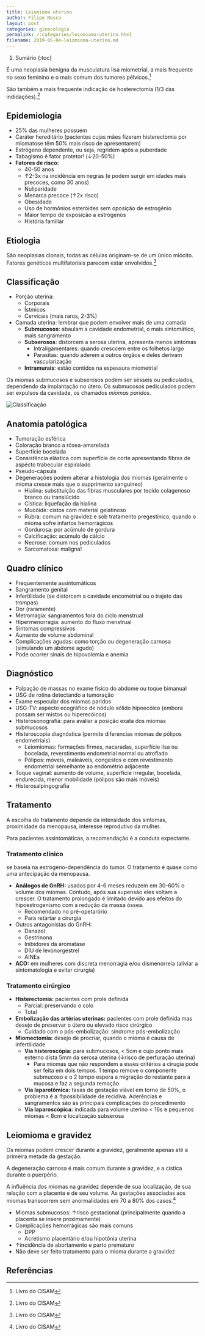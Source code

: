 ```yaml
---
title: Leiomioma uterino
author: Filipe Mosca
layout: post
categories: ginecologia
permalink: /:categories/leiomioma-uterino.html
filename: 2019-05-04-leiomioma-uterino.md
---
```


1. Sumário
{:toc}

É uma neoplasia benigna da musculatura lisa miometrial, a mais frequente no sexo feminino e o mais comum dos tumores pélvicos.[^cisam]

São também a mais frequente indicação de hosterectomia (1/3 das indidações).[^cisam]

## Epidemiologia
- 25% das mulheres possuem
- Caráter hereditário (pacientes cujas mães fizeram histerectomia por miomatose têm 50% mais risco de apresentarem)
- Estrógeno dependente, ou seja, regridem após a puberdade
- Tabagismo é fator protetor! (↓20-50%)
- __Fatores de risco:__
  - 40-50 anos
  - ↑2-3x na incidência em negras (e podem surgir em idades mais precoces, como 30 anos)
  - Nuliparidade
  - Menarca precoce (↑2x risco)
  - Obesidade
  - Uso de hormônios esteróides sem oposição de estrogênio
  - Maior tempo de exposição a estrógenos
  - História familiar

## Etiologia
São neoplasias clonais, todas as células originam-se de um único miócito. Fatores genéticos multifatoriais parecem estar envolvidos.[^cisam]

## Classificação
- Porção uterina:
  - Corporais
  - Ístmicos
  - Cervicais (mais raros, 2-3%)
- Camada uterina: lembrar que podem envolver mais de uma camada
  - __Submucosos__: abaulam a cavidade endometrial, o mais sintomático, mais sangramento
  - __Subserosos__: distorcem a serosa uterina, apresenta menos sintomas
    - Intraligamentares: quando cresccem entre os folhetos largo
    - Parasitas: quando aderem a outros órgãos e deles derivam vascularização
  - __Intramurais__: estão contidos na espessura miometrial

Os miomas submucosos e subserosos podem ser sésseis ou pediculados, dependendo da implantação no útero. Os submucosos pediculados podem ser expulsos da cavidade, os chamados _miomas paridos_.

![Classificação](/assets/ginecologia/leiomioma/mioma.png)

## Anatomia patológica
- Tumoração esférica
- Coloração branco a rósea-amarelada
- Superfície bocelada
- Consistência elástica com superfície de corte apresentando fibras de aspécto trabecular espiralado
- Pseudo-cápsula
- Degenerações podem alterar a histologia dos miomas (geralmente o mioma cresce mais que o supprimento sanguíneo)
  - Hialina: substituição das fibras musculares por tecido colagenoso branco ou translúcido
  - Cística: liquefação da hialina
  - Mucóide: cistos com material gelatinoso
  - Rubra: comum na gravidez e sob tratamento pregestínico, quando o mioma sofre infartos hemorrágicos
  - Gordurosa: por acúmulo de gordura
  - Calcificação: acúmulo de cálcio
  - Necrose: comum nos pediculados
  - Sarcomatosa: maligna!

## Quadro clínico
- Frequentemente assintomáticos
- Sangramento genital
- Infertilidade (se distorcem a cavidade encometrial ou o trajeto das trompas)
- Dor (raramente)
- Metrorragia: sangramentos fora do ciclo menstrual
- Hipermenorragia: aumento do fluxo menstrual
- Sintomas compressivos
- Aumento de volume abdominal
- Complicações agudas: como torção ou degeneração carnosa (simulando um abdome agudo)
- Pode ocorrer sinais de hipovolemia e anemia

## Diagnóstico
- Palpação de  massas no exame físico do abdome ou toque bimanual
- USG de rotina detectando a tumoração
- Exame especular dos miomas paridos
- USG-TV: aspécto ecográfico de nódulo sólido hipoecóico (embora possam ser mistos ou hiperecóicos)
- Histerosonografia: para avaliar a posição exata dos miomas submucosos
- Histeroscopia diagnóstica (permite diferencias miomas de pólipos endometriais)
  - Leiomiomas: formações firmes, nacaradas, superfície lisa ou bocelada, reverstimento endometrial normal ou atrofiado
  - Pólipos: móveis, maleáveis, congestos e com revestimento endometrial semelhante ao endométrio adjacente
- Toque vaginal: aumento de volume, superfície irregular, bocelada, endurecida, menor mobilidade (pólipos são mais móveis)
- Histerosalpingografia

## Tratamento
A escolha do tratamento depende da intensidade dos sintomas, proximidade da menopausa, interesse reprodutivo da mulher.

Para pacientes assintomáticas, a recomendação é a conduta expectante.

### Tratamento clínico
se baseia na estrógeno-dependência do tumor. O tratamento é quase como uma antecipação da menopausa.

- __Análogos de GnRH:__ usados por 4-6 meses reduzem em 30-60% o volume dos miomas. Contudo, após sua supensão eles voltam a crescer. O tratamento prolongado é limitado devido aos efeitos do hipoestrogenismo com a redução da massa óssea.
  - Recomendado no pré-opetarório
  - Para retartar a cirurgia
- Outros antagonistas do GnRH:
  - Danazol
  - Gestrinona
  - Inibidores da aromatase
  - DIU de levonorgestrel
  - AINEs
- __ACO:__ em mulheres com discreta menorragia e/ou dismenorreía (aliviar a sintomatologia e evitar cirurgia)

### Tratamento cirúrgico
- __Histerectomia:__ pacientes com prole definida
  - Parcial: preservando o colo
  - Total
- __Embolização das artérias uterinas:__ pacientes com prole definida mas desejo de preservar o útero ou elevado risco cirúrgico
  - Cuidado com o pós-embolização: síndrome pós-embolização
- __Miomectomia:__ desejo de procriar, quando o mioma é causa de infertilidade
  - __Via histeroscópia:__ para submucosos, < 5cm e cujo ponto mais externo dista 5mm da serosa uterina (↓risco de perfuração uterina)
    - Para miomas que não respondem a esses critérios a cirugia pode ser feita em dois tempos. 1 tempo remove o componente submucoso e o 2 tempo espera a migração do restante para a mucosa e faz a segunda remoção
  - __Via laparotômica:__ taxas de gestação viável em torno de 50%, o problema é a ↑possibilidade de recidiva. Aderências e sangramentos são as principais complicações do procedimento
  - __Via laparoscópica:__ indicada para volume uterino < 16s e pequenos miomas < 8cm e localização subserosa

## Leiomioma e gravidez
Os miomas podem crescer durante a gravidez, geralmente apenas até a primeira metade da gestação.

A degeneração carnosa é mais comum durante a gravidez, e a cística durante o puerpério.

A influência dos miomas na gravidez depende de sua localização, de sua relação com a placenta e de seu volume. As gestações associadas aos miomas transcorrem sem anormalidades em 70 a 80% dos casos.[^cisam]

- Miomas submucosos: ↑risco gestacional (principalmente quando a placenta se insere proximamente)
- Complicações hemorrágicas são mais comuns
  - DPP
  - Acretismo placentário e/ou hipotônia uterina
- ↑incidência de abortamento e parto prematuro
- Não deve ser feito tratamento para o mioma durante a gravidez

## Referências
[^cisam]: Livro do CISAM
